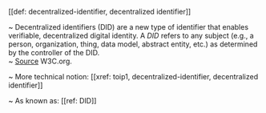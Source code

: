 [[def: decentralized-identifier, decentralized identifier]]

~ Decentralized identifiers (DID) are a new type of identifier that enables verifiable, decentralized digital identity. A _DID_ refers to any subject (e.g., a person, organization, thing, data model, abstract entity, etc.) as determined by the controller of the DID.  
~ [Source](https://www.w3.org/TR/did-core/) W3C.org.

~ More technical notion: [[xref: toip1, decentralized-identifier, decentralized identifier]]

~ As known as: [[ref: DID]]

